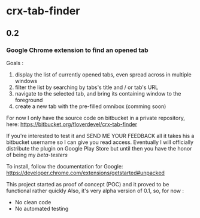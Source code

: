# crx-tab-finder
## 0.2
### Google Chrome extension to find an opened tab

Goals :

1. display the list of currently opened tabs, even spread across in multiple windows
2. filter the list by searching by tabs's title and / or tab's URL
3. navigate to the selected tab, and bring its containing window to the foreground
4. create a new tab with the pre-filled omnibox (comming soon)

For now I only have the source code on bitbucket in a private repository, here:
https://bitbucket.org/floverdevel/crx-tab-finder

If you're interested to test it and SEND ME YOUR FEEDBACK all it takes his a bitbucket username so I can give you read access.
Eventually I will officially distribute the plugin on Google Play Store but until then you have the honor of being my _beta-testers_

To install, follow the documentation for Google:
https://developer.chrome.com/extensions/getstarted#unpacked


This project started as proof of concept (POC) and it proved to be functional rather quickly
Also, it's very alpha version of 0.1, so, for now :
- No clean code
- No automated testing